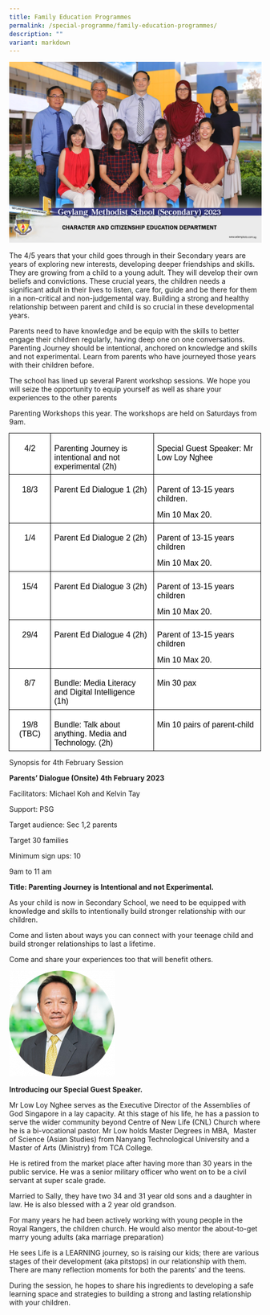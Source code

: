 ```yaml
---
title: Family Education Programmes
permalink: /special-programme/family-education-programmes/
description: ""
variant: markdown
---
```

![](/images/character_and_citizenship_education_department_2.jpg)

The 4/5 years that your child goes through in their Secondary years are years of exploring new interests, developing deeper friendships and skills. They are growing from a child to a young adult. They will develop their own beliefs and convictions. These crucial years, the children needs a significant adult in their lives to listen, care for, guide and be there for them in a non-critical and non-judgemental way. Building a strong and healthy relationship between parent and child is so crucial in these developmental years.

Parents need to have knowledge and be equip with the skills to better engage their children regularly, having deep one on one conversations. Parenting Journey should be intentional, anchored on knowledge and skills and not experimental. Learn from parents who have journeyed those years with their children before.

The school has lined up several Parent workshop sessions. We hope you will seize the opportunity to equip yourself as well as share your experiences to the other parents

Parenting Workshops this year. The workshops are held on Saturdays from 9am.



<table style="margin-left:-.5pt;background:white;border-collapse:collapse;mso-yfti-tbllook:
 1184;mso-padding-alt:0cm 0cm 0cm 0cm" cellpadding="0" cellspacing="0" border="0" class="MsoNormalTable"><tbody><tr style="mso-yfti-irow:0;mso-yfti-firstrow:yes"><td style="width:2.0cm;border:solid black 1.0pt;
  padding:5.0pt 5.0pt 5.0pt 5.0pt" valign="top" width="76"><p style="margin-bottom:0cm;text-align:center;
  line-height:normal" align="center" class="MsoNormal"><span style="font-size:12.0pt;font-family:&quot;Arial&quot;,sans-serif;
  mso-fareast-font-family:&quot;Times New Roman&quot;;color:black">4/2</span><span style="font-size:12.0pt;font-family:&quot;Arial&quot;,sans-serif;mso-fareast-font-family:
  &quot;Times New Roman&quot;;color:#222222"></span></p></td><td style="width:163.05pt;border:solid black 1.0pt;
  border-left:none;padding:5.0pt 5.0pt 5.0pt 5.0pt" valign="top" width="217"><p style="margin-bottom:0cm;line-height:normal" class="MsoNormal"><span style="font-size:12.0pt;font-family:&quot;Arial&quot;,sans-serif;mso-fareast-font-family:
  &quot;Times New Roman&quot;;color:black">Parenting Journey is intentional and not experimental (2h)</span><span style="font-size:12.0pt;font-family:&quot;Arial&quot;,sans-serif;
  mso-fareast-font-family:&quot;Times New Roman&quot;;color:#222222"></span></p></td><td style="width:177.15pt;border:solid black 1.0pt;
  border-left:none;padding:5.0pt 5.0pt 5.0pt 5.0pt" valign="top" width="236"><p style="margin-bottom:0cm;line-height:normal" class="MsoNormal"><span style="font-size:12.0pt;font-family:&quot;Arial&quot;,sans-serif;mso-fareast-font-family:
  &quot;Times New Roman&quot;;color:black">Special Guest Speaker: Mr Low Loy Nghee</span><span style="font-size:12.0pt;font-family:&quot;Arial&quot;,sans-serif;mso-fareast-font-family:
  &quot;Times New Roman&quot;;color:#222222"></span></p></td></tr><tr style="mso-yfti-irow:1"><td style="width:2.0cm;border:solid black 1.0pt;
  border-top:none;padding:5.0pt 5.0pt 5.0pt 5.0pt" valign="top" width="76"><p style="margin-bottom:0cm;text-align:center;
  line-height:normal" align="center" class="MsoNormal"><span style="font-size:12.0pt;font-family:&quot;Arial&quot;,sans-serif;
  mso-fareast-font-family:&quot;Times New Roman&quot;;color:black">18/3</span><span style="font-size:12.0pt;font-family:&quot;Arial&quot;,sans-serif;mso-fareast-font-family:
  &quot;Times New Roman&quot;;color:#222222"></span></p></td><td style="width:163.05pt;border-top:none;border-left:
  none;border-bottom:solid black 1.0pt;border-right:solid black 1.0pt;
  padding:5.0pt 5.0pt 5.0pt 5.0pt" valign="top" width="217"><p style="margin-bottom:0cm;line-height:normal" class="MsoNormal"><span style="font-size:12.0pt;font-family:&quot;Arial&quot;,sans-serif;mso-fareast-font-family:
  &quot;Times New Roman&quot;;color:black">Parent Ed Dialogue 1 (2h)</span><span style="font-size:12.0pt;font-family:&quot;Arial&quot;,sans-serif;mso-fareast-font-family:
  &quot;Times New Roman&quot;;color:#222222"></span></p></td><td style="width:177.15pt;border-top:none;border-left:
  none;border-bottom:solid black 1.0pt;border-right:solid black 1.0pt;
  padding:5.0pt 5.0pt 5.0pt 5.0pt" valign="top" width="236"><p style="margin-bottom:0cm;line-height:normal" class="MsoNormal"><span style="font-size:12.0pt;font-family:&quot;Arial&quot;,sans-serif;mso-fareast-font-family:
  &quot;Times New Roman&quot;;color:black">Parent of 13-15 years children.&nbsp;</span><span style="font-size:12.0pt;font-family:&quot;Arial&quot;,sans-serif;mso-fareast-font-family:
  &quot;Times New Roman&quot;;color:#222222"></span></p><p style="margin-bottom:0cm;line-height:normal" class="MsoNormal"><span style="font-size:12.0pt;font-family:&quot;Arial&quot;,sans-serif;mso-fareast-font-family:
  &quot;Times New Roman&quot;;color:black">Min 10 Max 20.</span><span style="font-size:
  12.0pt;font-family:&quot;Arial&quot;,sans-serif;mso-fareast-font-family:&quot;Times New Roman&quot;;
  color:#222222"></span></p></td></tr><tr style="mso-yfti-irow:2"><td style="width:2.0cm;border:solid black 1.0pt;
  border-top:none;padding:5.0pt 5.0pt 5.0pt 5.0pt" valign="top" width="76"><p style="margin-bottom:0cm;text-align:center;
  line-height:normal" align="center" class="MsoNormal"><span style="font-size:12.0pt;font-family:&quot;Arial&quot;,sans-serif;
  mso-fareast-font-family:&quot;Times New Roman&quot;;color:black">1/4</span><span style="font-size:12.0pt;font-family:&quot;Arial&quot;,sans-serif;mso-fareast-font-family:
  &quot;Times New Roman&quot;;color:#222222"></span></p></td><td style="width:163.05pt;border-top:none;border-left:
  none;border-bottom:solid black 1.0pt;border-right:solid black 1.0pt;
  padding:5.0pt 5.0pt 5.0pt 5.0pt" valign="top" width="217"><p style="margin-bottom:0cm;line-height:normal" class="MsoNormal"><span style="font-size:12.0pt;font-family:&quot;Arial&quot;,sans-serif;mso-fareast-font-family:
  &quot;Times New Roman&quot;;color:black">Parent Ed Dialogue 2 (2h)</span><span style="font-size:12.0pt;font-family:&quot;Arial&quot;,sans-serif;mso-fareast-font-family:
  &quot;Times New Roman&quot;;color:#222222"></span></p></td><td style="width:177.15pt;border-top:none;border-left:
  none;border-bottom:solid black 1.0pt;border-right:solid black 1.0pt;
  padding:5.0pt 5.0pt 5.0pt 5.0pt" valign="top" width="236"><p style="margin-bottom:0cm;line-height:normal" class="MsoNormal"><span style="font-size:12.0pt;font-family:&quot;Arial&quot;,sans-serif;mso-fareast-font-family:
  &quot;Times New Roman&quot;;color:black">Parent of 13-15 years children</span><span style="font-size:12.0pt;font-family:&quot;Arial&quot;,sans-serif;mso-fareast-font-family:
  &quot;Times New Roman&quot;;color:#222222"></span></p><p style="margin-bottom:0cm;line-height:normal" class="MsoNormal"><span style="font-size:12.0pt;font-family:&quot;Arial&quot;,sans-serif;mso-fareast-font-family:
  &quot;Times New Roman&quot;;color:black">Min 10 Max 20.</span><span style="font-size:
  12.0pt;font-family:&quot;Arial&quot;,sans-serif;mso-fareast-font-family:&quot;Times New Roman&quot;;
  color:#222222"></span></p></td></tr><tr style="mso-yfti-irow:3"><td style="width:2.0cm;border:solid black 1.0pt;
  border-top:none;padding:5.0pt 5.0pt 5.0pt 5.0pt" valign="top" width="76"><p style="margin-bottom:0cm;text-align:center;
  line-height:normal" align="center" class="MsoNormal"><span style="font-size:12.0pt;font-family:&quot;Arial&quot;,sans-serif;
  mso-fareast-font-family:&quot;Times New Roman&quot;;color:black">15/4</span><span style="font-size:12.0pt;font-family:&quot;Arial&quot;,sans-serif;mso-fareast-font-family:
  &quot;Times New Roman&quot;;color:#222222"></span></p></td><td style="width:163.05pt;border-top:none;border-left:
  none;border-bottom:solid black 1.0pt;border-right:solid black 1.0pt;
  padding:5.0pt 5.0pt 5.0pt 5.0pt" valign="top" width="217"><p style="margin-bottom:0cm;line-height:normal" class="MsoNormal"><span style="font-size:12.0pt;font-family:&quot;Arial&quot;,sans-serif;mso-fareast-font-family:
  &quot;Times New Roman&quot;;color:black">Parent Ed Dialogue 3 (2h)</span><span style="font-size:12.0pt;font-family:&quot;Arial&quot;,sans-serif;mso-fareast-font-family:
  &quot;Times New Roman&quot;;color:#222222"></span></p></td><td style="width:177.15pt;border-top:none;border-left:
  none;border-bottom:solid black 1.0pt;border-right:solid black 1.0pt;
  padding:5.0pt 5.0pt 5.0pt 5.0pt" valign="top" width="236"><p style="margin-bottom:0cm;line-height:normal" class="MsoNormal"><span style="font-size:12.0pt;font-family:&quot;Arial&quot;,sans-serif;mso-fareast-font-family:
  &quot;Times New Roman&quot;;color:black">Parent of 13-15 years children</span><span style="font-size:12.0pt;font-family:&quot;Arial&quot;,sans-serif;mso-fareast-font-family:
  &quot;Times New Roman&quot;;color:#222222"></span></p><p style="margin-bottom:0cm;line-height:normal" class="MsoNormal"><span style="font-size:12.0pt;font-family:&quot;Arial&quot;,sans-serif;mso-fareast-font-family:
  &quot;Times New Roman&quot;;color:black">Min 10 Max 20.</span><span style="font-size:
  12.0pt;font-family:&quot;Arial&quot;,sans-serif;mso-fareast-font-family:&quot;Times New Roman&quot;;
  color:#222222"></span></p></td></tr><tr style="mso-yfti-irow:4"><td style="width:2.0cm;border:solid black 1.0pt;
  border-top:none;padding:5.0pt 5.0pt 5.0pt 5.0pt" valign="top" width="76"><p style="margin-bottom:0cm;text-align:center;
  line-height:normal" align="center" class="MsoNormal"><span style="font-size:12.0pt;font-family:&quot;Arial&quot;,sans-serif;
  mso-fareast-font-family:&quot;Times New Roman&quot;;color:black">29/4</span><span style="font-size:12.0pt;font-family:&quot;Arial&quot;,sans-serif;mso-fareast-font-family:
  &quot;Times New Roman&quot;;color:#222222"></span></p></td><td style="width:163.05pt;border-top:none;border-left:
  none;border-bottom:solid black 1.0pt;border-right:solid black 1.0pt;
  padding:5.0pt 5.0pt 5.0pt 5.0pt" valign="top" width="217"><p style="margin-bottom:0cm;line-height:normal" class="MsoNormal"><span style="font-size:12.0pt;font-family:&quot;Arial&quot;,sans-serif;mso-fareast-font-family:
  &quot;Times New Roman&quot;;color:black">Parent Ed Dialogue 4 (2h)</span><span style="font-size:12.0pt;font-family:&quot;Arial&quot;,sans-serif;mso-fareast-font-family:
  &quot;Times New Roman&quot;;color:#222222"></span></p></td><td style="width:177.15pt;border-top:none;border-left:
  none;border-bottom:solid black 1.0pt;border-right:solid black 1.0pt;
  padding:5.0pt 5.0pt 5.0pt 5.0pt" valign="top" width="236"><p style="margin-bottom:0cm;line-height:normal" class="MsoNormal"><span style="font-size:12.0pt;font-family:&quot;Arial&quot;,sans-serif;mso-fareast-font-family:
  &quot;Times New Roman&quot;;color:black">Parent of 13-15 years children</span><span style="font-size:12.0pt;font-family:&quot;Arial&quot;,sans-serif;mso-fareast-font-family:
  &quot;Times New Roman&quot;;color:#222222"></span></p><p style="margin-bottom:0cm;line-height:normal" class="MsoNormal"><span style="font-size:12.0pt;font-family:&quot;Arial&quot;,sans-serif;mso-fareast-font-family:
  &quot;Times New Roman&quot;;color:black">Min 10 Max 20.</span><span style="font-size:
  12.0pt;font-family:&quot;Arial&quot;,sans-serif;mso-fareast-font-family:&quot;Times New Roman&quot;;
  color:#222222"></span></p></td></tr><tr style="mso-yfti-irow:5"><td style="width:2.0cm;border:solid black 1.0pt;
  border-top:none;padding:5.0pt 5.0pt 5.0pt 5.0pt" valign="top" width="76"><p style="margin-bottom:0cm;text-align:center;
  line-height:normal" align="center" class="MsoNormal"><span style="font-size:12.0pt;font-family:&quot;Arial&quot;,sans-serif;
  mso-fareast-font-family:&quot;Times New Roman&quot;;color:black">8/7</span><span style="font-size:12.0pt;font-family:&quot;Arial&quot;,sans-serif;mso-fareast-font-family:
  &quot;Times New Roman&quot;;color:#222222"></span></p></td><td style="width:163.05pt;border-top:none;border-left:
  none;border-bottom:solid black 1.0pt;border-right:solid black 1.0pt;
  padding:5.0pt 5.0pt 5.0pt 5.0pt" valign="top" width="217"><p style="margin-bottom:0cm;line-height:normal" class="MsoNormal"><span style="font-size:12.0pt;font-family:&quot;Arial&quot;,sans-serif;mso-fareast-font-family:
  &quot;Times New Roman&quot;;color:black">Bundle: Media Literacy and Digital Intelligence (1h)</span><span style="font-size:12.0pt;font-family:&quot;Arial&quot;,sans-serif;
  mso-fareast-font-family:&quot;Times New Roman&quot;;color:#222222"></span></p></td><td style="width:177.15pt;border-top:none;border-left:
  none;border-bottom:solid black 1.0pt;border-right:solid black 1.0pt;
  padding:5.0pt 5.0pt 5.0pt 5.0pt" valign="top" width="236"><p style="margin-bottom:0cm;line-height:normal" class="MsoNormal"><span style="font-size:12.0pt;font-family:&quot;Arial&quot;,sans-serif;mso-fareast-font-family:
  &quot;Times New Roman&quot;;color:black">Min 30 pax</span><span style="font-size:12.0pt;
  font-family:&quot;Arial&quot;,sans-serif;mso-fareast-font-family:&quot;Times New Roman&quot;;
  color:#222222"></span></p></td></tr><tr style="mso-yfti-irow:6;mso-yfti-lastrow:yes"><td style="width:2.0cm;border:solid black 1.0pt;
  border-top:none;padding:5.0pt 5.0pt 5.0pt 5.0pt" valign="top" width="76"><p style="margin-bottom:0cm;text-align:center;
  line-height:normal" align="center" class="MsoNormal"><span style="font-size:12.0pt;font-family:&quot;Arial&quot;,sans-serif;
  mso-fareast-font-family:&quot;Times New Roman&quot;;color:black">19/8 (TBC)</span><span style="font-size:12.0pt;font-family:&quot;Arial&quot;,sans-serif;mso-fareast-font-family:
  &quot;Times New Roman&quot;;color:#222222"></span></p></td><td style="width:163.05pt;border-top:none;border-left:
  none;border-bottom:solid black 1.0pt;border-right:solid black 1.0pt;
  padding:5.0pt 5.0pt 5.0pt 5.0pt" valign="top" width="217"><p style="margin-bottom:0cm;line-height:normal" class="MsoNormal"><span style="font-size:12.0pt;font-family:&quot;Arial&quot;,sans-serif;mso-fareast-font-family:
  &quot;Times New Roman&quot;;color:black">Bundle: Talk about anything. Media and Technology. (2h)</span><span style="font-size:12.0pt;font-family:&quot;Arial&quot;,sans-serif;
  mso-fareast-font-family:&quot;Times New Roman&quot;;color:#222222"></span></p></td><td style="width:177.15pt;border-top:none;border-left:
  none;border-bottom:solid black 1.0pt;border-right:solid black 1.0pt;
  padding:5.0pt 5.0pt 5.0pt 5.0pt" valign="top" width="236"><p style="margin-bottom:0cm;line-height:normal" class="MsoNormal"><span style="font-size:12.0pt;font-family:&quot;Arial&quot;,sans-serif;mso-fareast-font-family:
  &quot;Times New Roman&quot;;color:black">Min 10 pairs of parent-child</span><span style="font-size:12.0pt;font-family:&quot;Arial&quot;,sans-serif;mso-fareast-font-family:
  &quot;Times New Roman&quot;;color:#222222"></span></p></td></tr></tbody></table>
	
	


Synopsis for 4th&nbsp;February Session

**Parents’ Dialogue (Onsite) 4th&nbsp;February 2023**

Facilitators: Michael Koh and Kelvin Tay

Support: PSG

Target audience: Sec 1,2 parents

Target 30 families

Minimum sign ups: 10

9am to 11 am

**Title: Parenting Journey is Intentional and not Experimental.**

As your child is now in Secondary School, we need to be equipped with knowledge and skills to intentionally build stronger relationship with our children.

Come and listen about ways you can connect with your teenage child and build stronger relationships to last a lifetime.

Come and share your experiences too that will benefit others.


![](/images/image003.png)


**Introducing our Special Guest Speaker.**

Mr Low Loy Nghee serves as the Executive Director of the Assemblies of God Singapore in a lay capacity. At this stage of his life, he has a passion to serve the wider community beyond Centre of New Life (CNL) Church where he is a bi-vocational pastor. Mr Low holds Master Degrees in MBA,&nbsp; Master of Science (Asian Studies) from Nanyang Technological University and a Master of Arts (Ministry) from TCA College.

He is retired from the market place after having more than 30 years in the public service.&nbsp;He was a senior military officer who went on to be a civil servant at super scale grade.

Married to Sally, they have&nbsp;two 34 and 31 year old sons and a daughter in law. He is also blessed with a 2 year old grandson.

For many years he had been actively working with young people in the Royal Rangers, the children church. He would also mentor the about-to-get marry young adults (aka marriage preparation)

He sees Life is a LEARNING journey, so is raising our kids; there are various stages of their development (aka pitstops) in our relationship with them. There are many reflection moments for both the parents’ and the teens.

During the session, he hopes to share his ingredients to developing a safe learning space and strategies to building a strong and lasting relationship with your children.